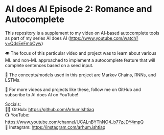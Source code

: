 # AI does AI Episode 2: Romance and Autocomplete 

This repository is a supplement to my video on AI-based autocomplete tools as part of my series AI does AI (https://www.youtube.com/watch?v=QdsEeFmbOyw) 

 👁 The focus of this particular video and project was to learn about various ML and non-ML approached to implement a autocomplete feature that will complete sentences based on a seed input.
 
 🤖 The concepts/models used in this project are Markov Chains, RNNs, and LSTMs.  
 
 📝 For more videos and projects like these, follow me on GitHub and subscribe to AI does AI on YouTube!   
 
 Socials:   
 👨‍💻 GitHub: https://github.com/ArhumIshtiaq   
 📺 YouTube: https://www.youtube.com/channel/UCALnBYThNO4_b77zJDY4mpQ    
 📸 Instagram: https://instagram.com/arhum.ishtiaq  
